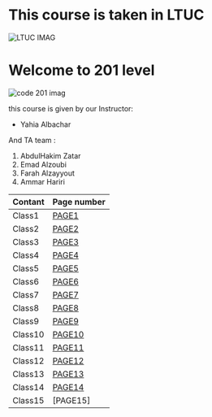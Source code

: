 
# This course is taken in **LTUC**
 
![LTUC IMAG](https://tse3.mm.bing.net/th?id=OIP.NnKjqMfUo-fisKWU9URw4QHaE5&pid=Api&P=0&w=232&h=154)


# Welcome to 201 level 
![code 201 imag](https://i.etsystatic.com/6579686/r/il/eb1e5c/1746266707/il_794xN.1746266707_ehdb.jpg)


this course is given by our Instructor: 
* Yahia Albachar
 
And TA team : 
1. AbdulHakim Zatar
2. Emad Alzoubi
3. Farah Alzayyout
4. Ammar Hariri 



Contant | Page number  | 
---------| ----------- |
Class1 | [PAGE1](https://baraarami.github.io/code-201_READING-NOTE/class-01)| 
Class2 | [PAGE2](https://baraarami.github.io/code-201_READING-NOTE/class-02)|
Class3 | [PAGE3](https://baraarami.github.io/code-201_READING-NOTE/class-03)|   
Class4 | [PAGE4](https://baraarami.github.io/code-201_READING-NOTE/class-04)|   
Class5 | [PAGE5](https://baraarami.github.io/code-201_READING-NOTE/class-05)|   
Class6 | [PAGE6](https://baraarami.github.io/code-201_READING-NOTE/class-06)|  
Class7 | [PAGE7](https://baraarami.github.io/code-201_READING-NOTE/class-07)|  
Class8 | [PAGE8](https://baraarami.github.io/code-201_READING-NOTE/class-08)|   
Class9 | [PAGE9](https://baraarami.github.io/code-201_READING-NOTE/class-09)|   
Class10| [PAGE10](https://baraarami.github.io/code-201_READING-NOTE/class-10)|  
Class11| [PAGE11](https://baraarami.github.io/code-201_READING-NOTE/class-11-Audio%2C%20Video%2C%20Images)| 
Class12| [PAGE12](https://baraarami.github.io/code-201_READING-NOTE/class-12%20Chart.js%2C%20Canvas)| 
Class13| [PAGE13](https://baraarami.github.io/code-201_READING-NOTE/Local%20Storage)| 
Class14| [PAGE14](https://baraarami.github.io/code-201_READING-NOTE/class-13-CSS%20Transforms%2C%20Transitions%2C%20and%20Animations)| 
Class15|[PAGE15]|








